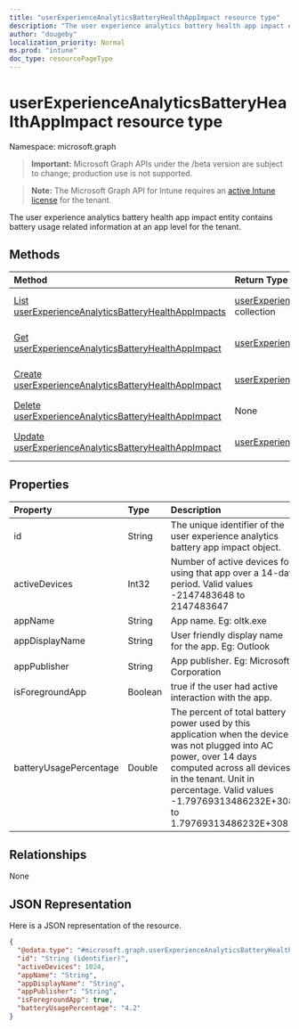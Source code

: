 ```yaml
---
title: "userExperienceAnalyticsBatteryHealthAppImpact resource type"
description: "The user experience analytics battery health app impact entity contains battery usage related information at an app level for the tenant."
author: "dougeby"
localization_priority: Normal
ms.prod: "intune"
doc_type: resourcePageType
---
```


# userExperienceAnalyticsBatteryHealthAppImpact resource type

Namespace: microsoft.graph

> **Important:** Microsoft Graph APIs under the /beta version are subject to change; production use is not supported.

> **Note:** The Microsoft Graph API for Intune requires an [active Intune license](https://go.microsoft.com/fwlink/?linkid=839381) for the tenant.

The user experience analytics battery health app impact entity contains battery usage related information at an app level for the tenant.

## Methods
|Method|Return Type|Description|
|:---|:---|:---|
|[List userExperienceAnalyticsBatteryHealthAppImpacts](../api/intune-devices-userexperienceanalyticsbatteryhealthappimpact-list.md)|[userExperienceAnalyticsBatteryHealthAppImpact](../resources/intune-devices-userexperienceanalyticsbatteryhealthappimpact.md) collection|List properties and relationships of the [userExperienceAnalyticsBatteryHealthAppImpact](../resources/intune-devices-userexperienceanalyticsbatteryhealthappimpact.md) objects.|
|[Get userExperienceAnalyticsBatteryHealthAppImpact](../api/intune-devices-userexperienceanalyticsbatteryhealthappimpact-get.md)|[userExperienceAnalyticsBatteryHealthAppImpact](../resources/intune-devices-userexperienceanalyticsbatteryhealthappimpact.md)|Read properties and relationships of the [userExperienceAnalyticsBatteryHealthAppImpact](../resources/intune-devices-userexperienceanalyticsbatteryhealthappimpact.md) object.|
|[Create userExperienceAnalyticsBatteryHealthAppImpact](../api/intune-devices-userexperienceanalyticsbatteryhealthappimpact-create.md)|[userExperienceAnalyticsBatteryHealthAppImpact](../resources/intune-devices-userexperienceanalyticsbatteryhealthappimpact.md)|Create a new [userExperienceAnalyticsBatteryHealthAppImpact](../resources/intune-devices-userexperienceanalyticsbatteryhealthappimpact.md) object.|
|[Delete userExperienceAnalyticsBatteryHealthAppImpact](../api/intune-devices-userexperienceanalyticsbatteryhealthappimpact-delete.md)|None|Deletes a [userExperienceAnalyticsBatteryHealthAppImpact](../resources/intune-devices-userexperienceanalyticsbatteryhealthappimpact.md).|
|[Update userExperienceAnalyticsBatteryHealthAppImpact](../api/intune-devices-userexperienceanalyticsbatteryhealthappimpact-update.md)|[userExperienceAnalyticsBatteryHealthAppImpact](../resources/intune-devices-userexperienceanalyticsbatteryhealthappimpact.md)|Update the properties of a [userExperienceAnalyticsBatteryHealthAppImpact](../resources/intune-devices-userexperienceanalyticsbatteryhealthappimpact.md) object.|

## Properties
|Property|Type|Description|
|:---|:---|:---|
|id|String|The unique identifier of the user experience analytics battery app impact object.|
|activeDevices|Int32|Number of active devices for using that app over a 14-day period. Valid values -2147483648 to 2147483647|
|appName|String|App name. Eg: oltk.exe|
|appDisplayName|String|User friendly display name for the app. Eg: Outlook|
|appPublisher|String|App publisher. Eg: Microsoft Corporation|
|isForegroundApp|Boolean|true if the user had active interaction with the app.|
|batteryUsagePercentage|Double|The percent of total battery power used by this application when the device was not plugged into AC power, over 14 days computed across all devices in the tenant. Unit in percentage. Valid values -1.79769313486232E+308 to 1.79769313486232E+308|

## Relationships
None

## JSON Representation
Here is a JSON representation of the resource.
<!-- {
  "blockType": "resource",
  "keyProperty": "id",
  "@odata.type": "microsoft.graph.userExperienceAnalyticsBatteryHealthAppImpact"
}
-->
``` json
{
  "@odata.type": "#microsoft.graph.userExperienceAnalyticsBatteryHealthAppImpact",
  "id": "String (identifier)",
  "activeDevices": 1024,
  "appName": "String",
  "appDisplayName": "String",
  "appPublisher": "String",
  "isForegroundApp": true,
  "batteryUsagePercentage": "4.2"
}
```




